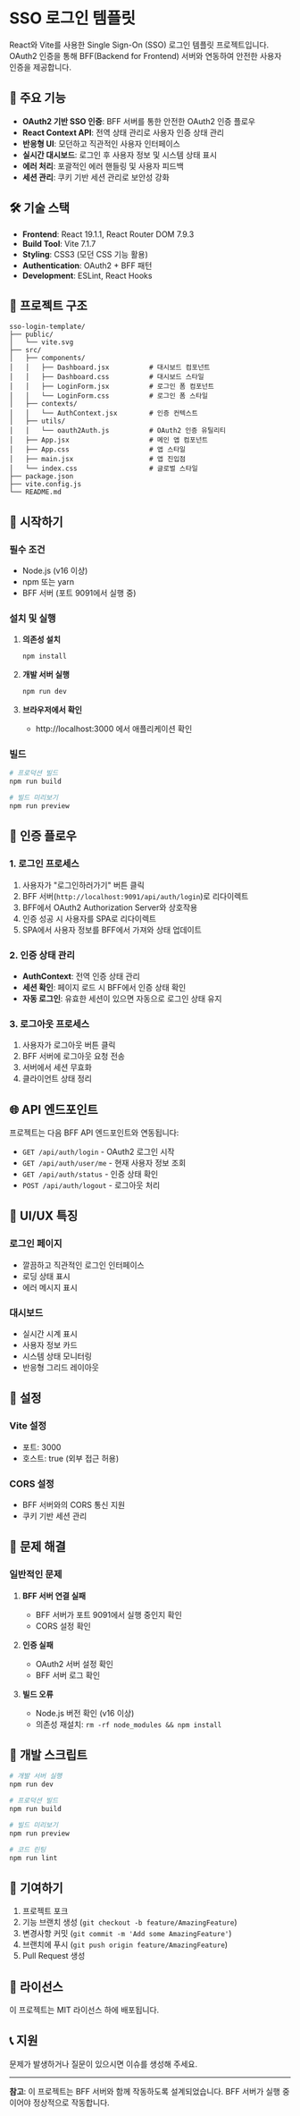 # SSO 로그인 템플릿

React와 Vite를 사용한 Single Sign-On (SSO) 로그인 템플릿 프로젝트입니다. OAuth2 인증을 통해 BFF(Backend for Frontend) 서버와 연동하여 안전한 사용자 인증을 제공합니다.

## 🚀 주요 기능

- **OAuth2 기반 SSO 인증**: BFF 서버를 통한 안전한 OAuth2 인증 플로우
- **React Context API**: 전역 상태 관리로 사용자 인증 상태 관리
- **반응형 UI**: 모던하고 직관적인 사용자 인터페이스
- **실시간 대시보드**: 로그인 후 사용자 정보 및 시스템 상태 표시
- **에러 처리**: 포괄적인 에러 핸들링 및 사용자 피드백
- **세션 관리**: 쿠키 기반 세션 관리로 보안성 강화

## 🛠️ 기술 스택

- **Frontend**: React 19.1.1, React Router DOM 7.9.3
- **Build Tool**: Vite 7.1.7
- **Styling**: CSS3 (모던 CSS 기능 활용)
- **Authentication**: OAuth2 + BFF 패턴
- **Development**: ESLint, React Hooks

## 📁 프로젝트 구조

```
sso-login-template/
├── public/
│   └── vite.svg
├── src/
│   ├── components/
│   │   ├── Dashboard.jsx          # 대시보드 컴포넌트
│   │   ├── Dashboard.css          # 대시보드 스타일
│   │   ├── LoginForm.jsx          # 로그인 폼 컴포넌트
│   │   └── LoginForm.css          # 로그인 폼 스타일
│   ├── contexts/
│   │   └── AuthContext.jsx        # 인증 컨텍스트
│   ├── utils/
│   │   └── oauth2Auth.js          # OAuth2 인증 유틸리티
│   ├── App.jsx                    # 메인 앱 컴포넌트
│   ├── App.css                    # 앱 스타일
│   ├── main.jsx                   # 앱 진입점
│   └── index.css                  # 글로벌 스타일
├── package.json
├── vite.config.js
└── README.md
```

## 🚀 시작하기

### 필수 조건

- Node.js (v16 이상)
- npm 또는 yarn
- BFF 서버 (포트 9091에서 실행 중)

### 설치 및 실행

1. **의존성 설치**
   ```bash
   npm install
   ```

2. **개발 서버 실행**
   ```bash
   npm run dev
   ```

3. **브라우저에서 확인**
   - http://localhost:3000 에서 애플리케이션 확인

### 빌드

```bash
# 프로덕션 빌드
npm run build

# 빌드 미리보기
npm run preview
```

## 🔐 인증 플로우

### 1. 로그인 프로세스

1. 사용자가 "로그인하러가기" 버튼 클릭
2. BFF 서버(`http://localhost:9091/api/auth/login`)로 리다이렉트
3. BFF에서 OAuth2 Authorization Server와 상호작용
4. 인증 성공 시 사용자를 SPA로 리다이렉트
5. SPA에서 사용자 정보를 BFF에서 가져와 상태 업데이트

### 2. 인증 상태 관리

- **AuthContext**: 전역 인증 상태 관리
- **세션 확인**: 페이지 로드 시 BFF에서 인증 상태 확인
- **자동 로그인**: 유효한 세션이 있으면 자동으로 로그인 상태 유지

### 3. 로그아웃 프로세스

1. 사용자가 로그아웃 버튼 클릭
2. BFF 서버에 로그아웃 요청 전송
3. 서버에서 세션 무효화
4. 클라이언트 상태 정리

## 🌐 API 엔드포인트

프로젝트는 다음 BFF API 엔드포인트와 연동됩니다:

- `GET /api/auth/login` - OAuth2 로그인 시작
- `GET /api/auth/user/me` - 현재 사용자 정보 조회
- `GET /api/auth/status` - 인증 상태 확인
- `POST /api/auth/logout` - 로그아웃 처리

## 🎨 UI/UX 특징

### 로그인 페이지
- 깔끔하고 직관적인 로그인 인터페이스
- 로딩 상태 표시
- 에러 메시지 표시

### 대시보드
- 실시간 시계 표시
- 사용자 정보 카드
- 시스템 상태 모니터링
- 반응형 그리드 레이아웃

## 🔧 설정

### Vite 설정
- 포트: 3000
- 호스트: true (외부 접근 허용)

### CORS 설정
- BFF 서버와의 CORS 통신 지원
- 쿠키 기반 세션 관리

## 🐛 문제 해결

### 일반적인 문제

1. **BFF 서버 연결 실패**
   - BFF 서버가 포트 9091에서 실행 중인지 확인
   - CORS 설정 확인

2. **인증 실패**
   - OAuth2 서버 설정 확인
   - BFF 서버 로그 확인

3. **빌드 오류**
   - Node.js 버전 확인 (v16 이상)
   - 의존성 재설치: `rm -rf node_modules && npm install`

## 📝 개발 스크립트

```bash
# 개발 서버 실행
npm run dev

# 프로덕션 빌드
npm run build

# 빌드 미리보기
npm run preview

# 코드 린팅
npm run lint
```

## 🤝 기여하기

1. 프로젝트 포크
2. 기능 브랜치 생성 (`git checkout -b feature/AmazingFeature`)
3. 변경사항 커밋 (`git commit -m 'Add some AmazingFeature'`)
4. 브랜치에 푸시 (`git push origin feature/AmazingFeature`)
5. Pull Request 생성

## 📄 라이선스

이 프로젝트는 MIT 라이선스 하에 배포됩니다.

## 📞 지원

문제가 발생하거나 질문이 있으시면 이슈를 생성해 주세요.

---

**참고**: 이 프로젝트는 BFF 서버와 함께 작동하도록 설계되었습니다. BFF 서버가 실행 중이어야 정상적으로 작동합니다.